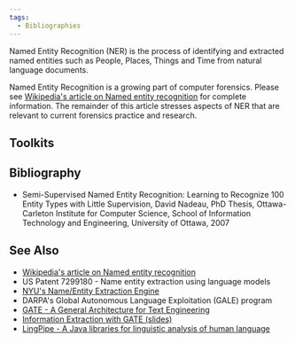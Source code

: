 ```yaml
---
tags:
  - Bibliographies
---
```

Named Entity Recognition (NER) is the process of identifying and
extracted named entities such as People, Places, Things and Time from
natural language documents.

Named Entity Recognition is a growing part of computer forensics. Please
see [Wikipedia's article on Named entity
recognition](http://en.wikipedia.org/wiki/Named_entity_recognition) for
complete information. The remainder of this article stresses aspects of
NER that are relevant to current forensics practice and research.

## Toolkits

## Bibliography

- Semi-Supervised Named Entity Recognition: Learning to Recognize 100
  Entity Types with Little Supervision, David Nadeau, PhD Thesis,
  Ottawa-Carleton Institute for Computer Science, School of Information
  Technology and Engineering, University of Ottawa, 2007

## See Also

- [Wikipedia's article on Named entity recognition](https://en.wikipedia.org/wiki/Named-entity_recognition)
- US Patent 7299180 - Name entity extraction using language models
- [NYU's Name/Entity Extraction Engine](https://nlp.cs.nyu.edu/ene/)
- DARPA's Global Autonomous Language Exploitation (GALE) program
- [GATE - A General Architecture for Text Engineering](http://gate.ac.uk/)
- [Information Extraction with GATE (slides)](http://www.iula.upf.edu/materials/070919bontcheva.pdf)
- [LingPipe - A Java libraries for linguistic analysis of human language](http://alias-i.com/lingpipe/)
